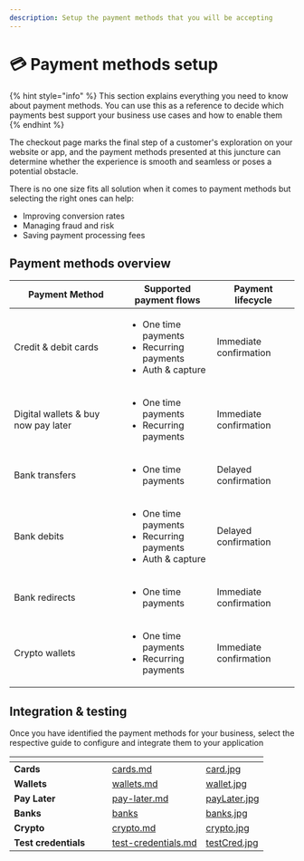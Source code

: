 ```yaml
---
description: Setup the payment methods that you will be accepting
---
```


# 💳 Payment methods setup

{% hint style="info" %}
This section explains everything you need to know about payment methods. You can use this as a reference to decide which payments best support your business use cases and how to enable them
{% endhint %}

The checkout page marks the final step of a customer's exploration on your website or app, and the payment methods presented at this juncture can determine whether the experience is smooth and seamless or poses a potential obstacle.

There is no one size fits all solution when it comes to payment methods but selecting the right ones can help:

* Improving conversion rates
* Managing fraud and risk
* Saving payment processing fees

## Payment methods overview

<table><thead><tr><th width="184">Payment Method</th><th>Supported payment flows</th><th>Payment lifecycle</th></tr></thead><tbody><tr><td>Credit &#x26; debit cards</td><td><ul><li>One time payments</li><li>Recurring payments</li><li>Auth &#x26; capture</li></ul></td><td>Immediate confirmation</td></tr><tr><td>Digital wallets &#x26; buy now pay later</td><td><ul><li>One time payments</li><li>Recurring payments</li></ul></td><td>Immediate confirmation</td></tr><tr><td>Bank transfers</td><td><ul><li>One time payments</li></ul></td><td>Delayed confirmation</td></tr><tr><td>Bank debits</td><td><ul><li>One time payments</li><li>Recurring payments</li><li>Auth &#x26; capture</li></ul></td><td>Delayed confirmation</td></tr><tr><td>Bank redirects</td><td><ul><li>One time payments</li></ul></td><td>Immediate confirmation</td></tr><tr><td>Crypto wallets</td><td><ul><li>One time payments</li><li>Recurring payments</li></ul></td><td>Immediate confirmation</td></tr></tbody></table>

## Integration & testing

Once you have identified the payment methods for your business, select the respective guide to configure and integrate them to your application

<table data-view="cards"><thead><tr><th></th><th></th><th></th><th data-hidden data-card-target data-type="content-ref"></th><th data-hidden data-card-cover data-type="files"></th></tr></thead><tbody><tr><td><strong>Cards</strong></td><td></td><td></td><td><a href="cards.md">cards.md</a></td><td><a href="../../.gitbook/assets/card.jpg">card.jpg</a></td></tr><tr><td><strong>Wallets</strong></td><td></td><td></td><td><a href="wallets.md">wallets.md</a></td><td><a href="../../.gitbook/assets/wallet.jpg">wallet.jpg</a></td></tr><tr><td><strong>Pay Later</strong></td><td></td><td></td><td><a href="pay-later.md">pay-later.md</a></td><td><a href="../../.gitbook/assets/payLater.jpg">payLater.jpg</a></td></tr><tr><td><strong>Banks</strong></td><td></td><td></td><td><a href="banks/">banks</a></td><td><a href="../../.gitbook/assets/banks.jpg">banks.jpg</a></td></tr><tr><td><strong>Crypto</strong></td><td></td><td></td><td><a href="crypto.md">crypto.md</a></td><td><a href="../../.gitbook/assets/crypto.jpg">crypto.jpg</a></td></tr><tr><td><strong>Test credentials</strong></td><td></td><td></td><td><a href="test-credentials.md">test-credentials.md</a></td><td><a href="../../.gitbook/assets/testCred.jpg">testCred.jpg</a></td></tr></tbody></table>
